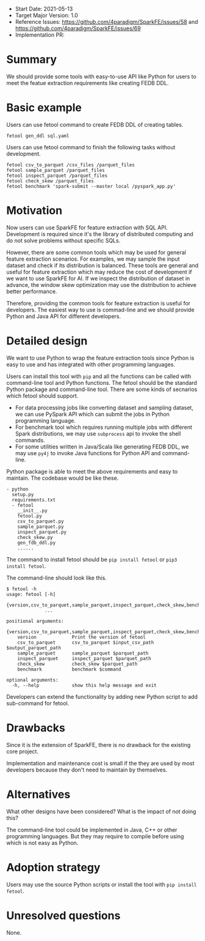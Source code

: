 - Start Date: 2021-05-13
- Target Major Version: 1.0
- Reference Issues: https://github.com/4paradigm/SparkFE/issues/58 and https://github.com/4paradigm/SparkFE/issues/69
- Implementation PR: 

# Summary

We should provide some tools with easy-to-use API like Python for users to meet the featue extraction requirements like creating FEDB DDL.


# Basic example

Users can use fetool command to create FEDB DDL of creating tables.

```
fetool gen_ddl sql.yaml
```

Users can use fetool command to finish the following tasks without development.

```
fetool csv_to_parquet /csv_files /parquet_files
fetool sample_parquet /parquet_files
fetool inspect_parquet /parquet_files
fetool check_skew /parquet_files
fetool benchmark 'spark-submit --master local /pyspark_app.py'
```

# Motivation

Now users can use SparkFE for feature extraction with SQL API. Development is required since it's the library of distributed computing and do not solve problems without specific SQLs. 

However, there are some common tools which may be used for general feature extraction scenarios. For examples, we may sample the input dataset and check if its distribution is balanced. These tools are general and useful for feature extraction which may reduce the cost of development if we want to use SparkFE for AI. If we inspect the distribution of dataset in advance, the window skew optimization may use the distribution to achieve better performance.

Therefore, providing the common tools for feature extraction is useful for developers. The easiest way to use is commad-line and we should provide Python and Java API for different developers.

# Detailed design

We want to use Python to wrap the feature extraction tools since Python is easy to use and has integrated with other programming languages.

Users can install this tool with `pip` and all the functions can be called with command-line tool and Python functions. The fetool should be the standard Python package and command-line tool. There are some kinds of secnarios which fetool should support.

* For data processing jobs like converting dataset and sampling dataset, we can use PySpark API which can submit the jobs in Python programming language.
* For benchmark tool which requires running multiple jobs with different Spark distributions, we may use `subprocess` api to invoke the shell commands.
* For some utilities written in Java/Scala like generating FEDB DDL, we may use `py4j` to invoke Java functions for Python API and command-line.

Python package is able to meet the above requirements and easy to maintain. The codebase would be like these.

```
- python
  setup.py
  requirements.txt
  - fetool
    __init__.py
    fetool.py
    csv_to_parquet.py
    sample_parquet.py
    inspect_parquet.py
    check_skew.py
    gen_fdb_ddl.py
    ......
```

The command to install fetool should be `pip install fetool` or `pip3 install fetool`.

The command-line should look like this.

```
$ fetool -h
usage: fetool [-h]
              {version,csv_to_parquet,sample_parquet,inspect_parquet,check_skew,benchmark}
              ...

positional arguments:
  {version,csv_to_parquet,sample_parquet,inspect_parquet,check_skew,benchmark}
    version             Print the version of fetool
    csv_to_parquet      csv_to_parquet $input_csv_path $output_parquet_path
    sample_parquet      sample_parquet $parquet_path
    inspect_parquet     inspect_parquet $parquet_path
    check_skew          check_skew $parquet_path
    benchmark           benchmark $command

optional arguments:
  -h, --help            show this help message and exit
```

Developers can extend the functionality by adding new Python script to add sub-command for fetool.

# Drawbacks

Since it is the extension of SparkFE, there is no drawback for the existing core project.

Implementation and maintenance cost is small if the they are used by most developers because they don't need to maintain by themselves.

# Alternatives

What other designs have been considered? What is the impact of not doing this?

The command-line tool could be implemented in Java, C++ or other programming languages. But they may require to compile before using which is not easy as Python.

# Adoption strategy

Users may use the source Python scripts or install the tool with `pip install fetool`.

# Unresolved questions

None.

